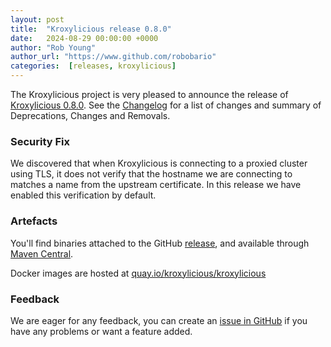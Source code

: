 ```yaml
---
layout: post
title:  "Kroxylicious release 0.8.0"
date:   2024-08-29 00:00:00 +0000
author: "Rob Young"
author_url: "https://www.github.com/robobario"
categories:  [releases, kroxylicious]
---
```


The Kroxylicious project is very pleased to announce the release of [Kroxylicious 0.8.0](https://github.com/kroxylicious/kroxylicious/releases/tag/v0.8.0). See the [Changelog](https://github.com/kroxylicious/kroxylicious/blob/main/CHANGELOG.md#080) for a list of changes and summary of Deprecations, Changes and Removals.

### Security Fix

We discovered that when Kroxylicious is connecting to a proxied cluster using TLS, it does not verify that the hostname we are connecting to matches a name from the upstream certificate.
In this release we have enabled this verification by default.

### Artefacts

You'll find binaries attached to the GitHub [release](https://github.com/kroxylicious/kroxylicious/releases/tag/v0.8.0), and available through [Maven Central](https://repo1.maven.org/maven2/io/kroxylicious/kroxylicious-app/0.8.0/).

Docker images are hosted at [quay.io/kroxylicious/kroxylicious](https://quay.io/repository/kroxylicious/kroxylicious)

### Feedback

We are eager for any feedback, you can create an [issue in GitHub](https://github.com/kroxylicious/kroxylicious/issues) if you have any problems or want a
feature added.
